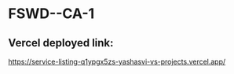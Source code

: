 # FSWD--CA-1
## Vercel deployed link:
https://service-listing-q1ypgx5zs-yashasvi-vs-projects.vercel.app/